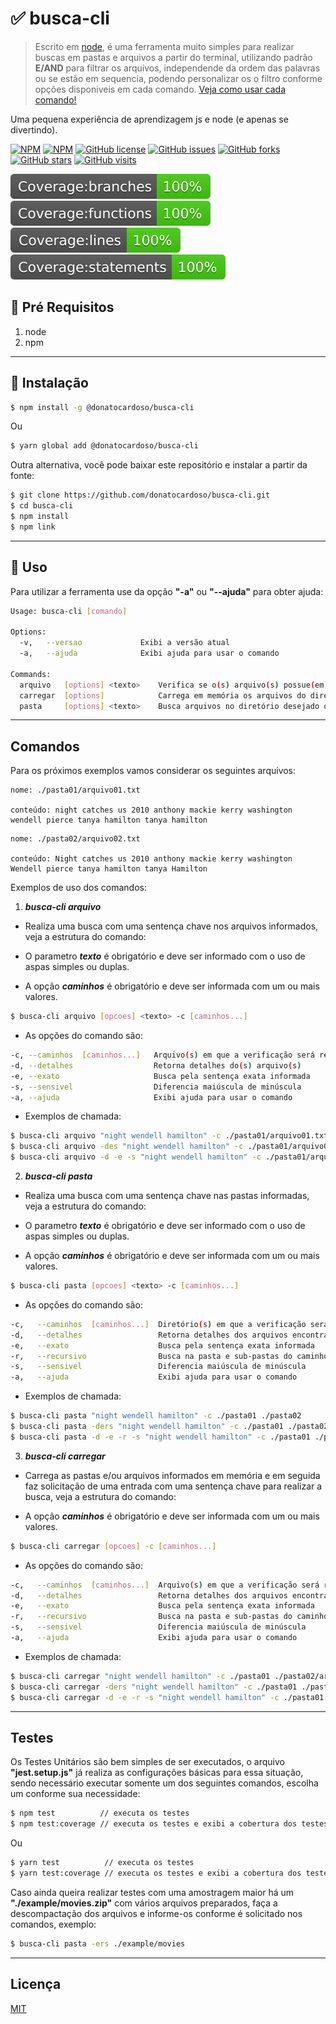 # ✅ busca-cli

> Escrito em [node](http://nodejs.org), é uma ferramenta muito simples para realizar buscas em pastas e arquivos a partir do terminal, utilizando padrão **E/AND** para filtrar os arquivos, independende da ordem das palavras ou se estão em sequencia, podendo personalizar os o filtro conforme opções disponiveis em cada comando. [Veja como usar cada comando!](#comandos)

Uma pequena experiência de aprendizagem js e node (e apenas se divertindo).

[![NPM](https://img.shields.io/npm/v/@donatocardoso/busca-cli)](https://www.npmjs.com/package/@donatocardoso/busca-cli)
[![NPM](https://img.shields.io/npm/dt/@donatocardoso/busca-cli)](https://www.npmjs.com/package/@donatocardoso/busca-cli)
[![GitHub license](https://img.shields.io/github/license/donatocardoso/busca-cli)](LICENSE)
[![GitHub issues](https://img.shields.io/github/issues/donatocardoso/busca-cli)](https://github.com/donatocardoso/busca-cli/issues)
[![GitHub forks](https://img.shields.io/github/forks/donatocardoso/busca-cli)](https://github.com/donatocardoso/busca-cli/network/members)
[![GitHub stars](https://img.shields.io/github/stars/donatocardoso/busca-cli)](https://github.com/donatocardoso/busca-cli/stargazers)
[![GitHub visits](https://badges.pufler.dev/visits/donatocardoso/busca-cli)](https://badges.pufler.dev)

![badge-statements](./__tests__/badges/badge-branches.svg)
![badge-branches](./__tests__/badges/badge-functions.svg)
![badge-functions](./__tests__/badges/badge-lines.svg)
![badge-lines](./__tests__/badges/badge-statements.svg)

## 🔹 Pré Requisitos

1. node
1. npm

---

## 🔹 Instalação

```bash
$ npm install -g @donatocardoso/busca-cli
```

Ou

```bash
$ yarn global add @donatocardoso/busca-cli
```

Outra alternativa, você pode baixar este repositório e instalar a partir da fonte:

```bash
$ git clone https://github.com/donatocardoso/busca-cli.git
$ cd busca-cli
$ npm install
$ npm link
```

---

## 🔹 Uso

Para utilizar a ferramenta use da opção **"-a"** ou **"--ajuda"** para obter ajuda:

```bash
Usage: busca-cli [comando]

Options:
  -v,   --versao             Exibi a versão atual
  -a,   --ajuda              Exibi ajuda para usar o comando

Commands:
  arquivo   [options] <texto>    Verifica se o(s) arquivo(s) possue(em) o texto informado
  carregar  [options]            Carrega em memória os arquivos do diretório informado
  pasta     [options] <texto>    Busca arquivos no diretório desejado que possuem o texto informado
```

---

## Comandos

Para os próximos exemplos vamos considerar os seguintes arquivos:

```text
nome: ./pasta01/arquivo01.txt

conteúdo: night catches us 2010 anthony mackie kerry washington wendell pierce tanya hamilton tanya hamilton
```

```text
nome: ./pasta02/arquivo02.txt

conteúdo: Night catches us 2010 anthony mackie kerry washington Wendell pierce tanya hamilton tanya Hamilton
```

Exemplos de uso dos comandos:

1. **_busca-cli arquivo_**

- Realiza uma busca com uma sentença chave nos arquivos informados, veja a estrutura do comando:

- O parametro **_texto_** é obrigatório e deve ser informado com o uso de aspas simples ou duplas.
- A opção **_caminhos_** é obrigatório e deve ser informada com um ou mais valores.

```bash
$ busca-cli arquivo [opcoes] <texto> -c [caminhos...]
```

- As opções do comando são:

```bash
-c, --caminhos  [caminhos...]   Arquivo(s) em que a verificação será realizada
-d, --detalhes                  Retorna detalhes do(s) arquivo(s)
-e, --exato                     Busca pela sentença exata informada
-s, --sensivel                  Diferencia maiúscula de minúscula
-a, --ajuda                     Exibi ajuda para usar o comando
```

- Exemplos de chamada:

```bash
$ busca-cli arquivo "night wendell hamilton" -c ./pasta01/arquivo01.txt ./pasta02/arquivo02.txt
$ busca-cli arquivo -des "night wendell hamilton" -c ./pasta01/arquivo01.txt ./pasta02/arquivo02.txt
$ busca-cli arquivo -d -e -s "night wendell hamilton" -c ./pasta01/arquivo01.txt ./pasta02/arquivo02.txt
```

2. **_busca-cli pasta_**

- Realiza uma busca com uma sentença chave nas pastas informadas, veja a estrutura do comando:

- O parametro **_texto_** é obrigatório e deve ser informado com o uso de aspas simples ou duplas.
- A opção **_caminhos_** é obrigatório e deve ser informada com um ou mais valores.

```bash
$ busca-cli pasta [opcoes] <texto> -c [caminhos...]
```

- As opções do comando são:

```bash
-c,   --caminhos  [caminhos...]  Diretório(s) em que a verificação será realizada
-d,   --detalhes                 Retorna detalhes dos arquivos encontrados
-e,   --exato                    Busca pela sentença exata informada
-r,   --recursivo                Busca na pasta e sub-pastas do caminho informado
-s,   --sensivel                 Diferencia maiúscula de minúscula
-a,   --ajuda                    Exibi ajuda para usar o comando
```

- Exemplos de chamada:

```bash
$ busca-cli pasta "night wendell hamilton" -c ./pasta01 ./pasta02
$ busca-cli pasta -ders "night wendell hamilton" -c ./pasta01 ./pasta02
$ busca-cli pasta -d -e -r -s "night wendell hamilton" -c ./pasta01 ./pasta02
```

3. **_busca-cli carregar_**

- Carrega as pastas e/ou arquivos informados em memória e em seguida faz solicitação de uma entrada com uma sentença chave para realizar a busca, veja a estrutura do comando:

- A opção **_caminhos_** é obrigatório e deve ser informada com um ou mais valores.

```bash
$ busca-cli carregar [opcoes] -c [caminhos...]
```

- As opções do comando são:

```bash
-c,   --caminhos  [caminhos...]  Arquivo(s) em que a verificação será realizada
-d,   --detalhes                 Retorna detalhes dos arquivos encontrados
-e,   --exato                    Busca pela sentença exata informada
-r,   --recursivo                Busca na pasta e sub-pastas do caminho informado
-s,   --sensivel                 Diferencia maiúscula de minúscula
-a,   --ajuda                    Exibi ajuda para usar o comando
```

- Exemplos de chamada:

```bash
$ busca-cli carregar "night wendell hamilton" -c ./pasta01 ./pasta02/arquivo02.txt
$ busca-cli carregar -ders "night wendell hamilton" -c ./pasta01 ./pasta02/arquivo02.txt
$ busca-cli carregar -d -e -r -s "night wendell hamilton" -c ./pasta01 ./pasta02/arquivo02.txt
```

---

## Testes

Os Testes Unitários são bem simples de ser executados, o arquivo **"jest.setup.js"** já realiza as configurações básicas para essa situação, sendo necessário executar somente um dos seguintes comandos, escolha um conforme sua necessidade:

```bash
$ npm test          // executa os testes
$ npm test:coverage // executa os testes e exibi a cobertura dos testes
```

Ou

```bash
$ yarn test          // executa os testes
$ yarn test:coverage // executa os testes e exibi a cobertura dos testes
```

Caso ainda queira realizar testes com uma amostragem maior há um **"./example/movies.zip"** com vários arquivos preparados, faça a descompactação dos arquivos e informe-os conforme é solicitado nos comandos, exemplo:

```bash
$ busca-cli pasta -ers ./example/movies
```

---

## Licença

[MIT](LICENSE)
